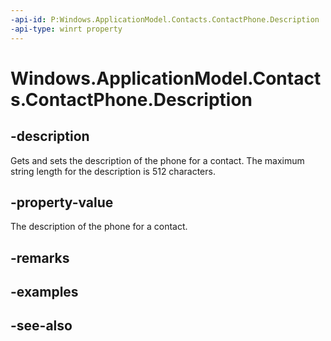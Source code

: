 ```yaml
---
-api-id: P:Windows.ApplicationModel.Contacts.ContactPhone.Description
-api-type: winrt property
---
```


<!-- Property syntax
public string Description { get;  set; }
-->

# Windows.ApplicationModel.Contacts.ContactPhone.Description

## -description
Gets and sets the description of the phone for a contact. The maximum string length for the description is 512 characters.

## -property-value
The description of the phone for a contact.

## -remarks

## -examples

## -see-also
